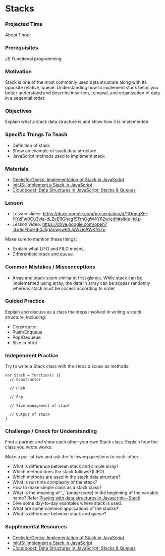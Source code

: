 # Stacks

### Projected Time
About 1 hour

### Prerequisites
JS
Functional programming

### Motivation
Stack is one of the most commonly used data structure along with its opposite relative, queue. Understanding how to implement stack helps you better understand and describe insertion, removal, and organization of data in a seqential order.

### Objectives
Explain what a stack data structure is and show how it is implemented.

### Specific Things To Teach
- Definition of stack
- Show an example of stack data structure
- JavaScript methods used to implement stack

### Materials

- [GeeksforGeeks: Implementation of Stack in JavaScript](https://www.geeksforgeeks.org/implementation-stack-javascript/)
- [InitJS: Implement a Stack in JavaScript](https://initjs.org/data-structure-stack-in-javascript-714f45dbf889)
- [Cloudboost: Data Structures in JavaScript: Stacks & Queues](https://blog.cloudboost.io/data-structures-in-javascript-stacks-queues-75d83cd9f7e1)

### Lesson

- Lesson slides: https://docs.google.com/presentation/d/1lOqqqXF-NYzFw0Cu3vIa-dLZeERGhcg1SFmOgW4Y62w/edit#slide=id.p
- Lesson video: https://drive.google.com/open?id=1ioFhuH4I0J5gAnwyw6SJxWzioAWKNrZp

Make sure to mention these things:
- Explain what LIFO and FILO means.
- Differentiate stack and queue.

### Common Mistakes / Misconceptions
- Array and stack seem similar at first glance. While stack can be implemented using array, the data in array can be access randomly whereas stack must be access according to order.

### Guided Practice
Explain and discuss as a class the steps involved in writing a stack structure, including:

- Constructor
- Push/Enqueue
- Pop/Dequeue
- Size control

### Independent Practice
Try to write a Stack class with the steps discuss as methods:
```
var Stack = function() {}
  // Constructor

  // Push

  // Pop

  // Size management of stack

  // Output of stack
}
```

### Challenge / Check for Understanding
Find a partner and show each other your own Stack class. Explain how the class you wrote works.

Make a pair of two and ask the following questions to each-other.

- What is difference between stack and simple array?
- Which method does the stack follows?(LIFO)
- Which methods are used in the stack data structure?
- What is run time complexity of the stack?
- How to make simple class as a stack class?
- What is the meaning of '_' (*underscore*) in the beginning of the variable name? Refer [Playing with data structures in Javascript — Stack](https://blog.cloudboost.io/playing-with-data-structures-in-javascript-stack-a55ebe50f29d)
- Give some day-to-day examples where stack is used.
- What are some common applications of the stacks?
- What is difference between stack and queue?

### Supplemental Resources

- [GeeksforGeeks: Implementation of Stack in JavaScript](https://www.geeksforgeeks.org/implementation-stack-javascript/)
- [InitJS: Implement a Stack in JavaScript](https://initjs.org/data-structure-stack-in-javascript-714f45dbf889)
- [Cloudboost: Data Structures in JavaScript: Stacks & Queues](https://blog.cloudboost.io/data-structures-in-javascript-stacks-queues-75d83cd9f7e1)

